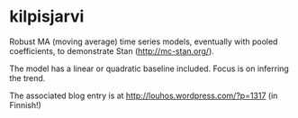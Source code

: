 kilpisjarvi
===========

Robust MA (moving average) time series models, eventually with pooled coefficients, to demonstrate Stan (http://mc-stan.org/).

The model has a linear or quadratic baseline included. Focus is on inferring the trend. 

The associated blog entry is at http://louhos.wordpress.com/?p=1317 (in Finnish!)

